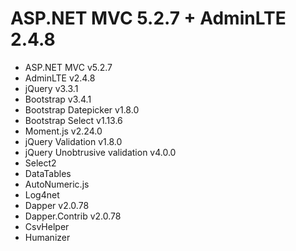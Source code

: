 # ASP.NET MVC 5.2.7 + AdminLTE 2.4.8
+ ASP.NET MVC v5.2.7
+ AdminLTE v2.4.8
+ jQuery v3.3.1
+ Bootstrap v3.4.1
+ Bootstrap Datepicker v1.8.0
+ Bootstrap Select v1.13.6
+ Moment.js v2.24.0
+ jQuery Validation v1.8.0
+ jQuery Unobtrusive validation v4.0.0
+ Select2
+ DataTables
+ AutoNumeric.js
+ Log4net
+ Dapper v2.0.78
+ Dapper.Contrib v2.0.78
+ CsvHelper
+ Humanizer
